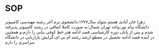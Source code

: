 # SOP

زهرا خان آبادی هستم متولد سال۱۳۷۷،دانشجوی 
ترم آخر
رشته مهندسی کامپیوتر دانشگاه پیام نور،واحد
تهران شمال؛به صورت کاملا اتفاقی در رشته کامپیوتر
پذیرفته شدم و پس از پایان دوره کارشناسی قصد ادامه هنر
خط کوفی بنایی را دارم،و همچنین در آینده قصد ادامه تحصیل در مقطع ارشد رشته 
ام بی ای،گرایش بازاریابی در دانشگاه سراسری را دارم

